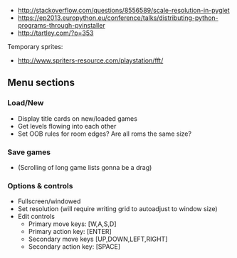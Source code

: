 * http://stackoverflow.com/questions/8556589/scale-resolution-in-pyglet
* https://ep2013.europython.eu/conference/talks/distributing-python-programs-through-pyinstaller
* http://tartley.com/?p=353

Temporary sprites:
* http://www.spriters-resource.com/playstation/fft/


## Menu sections

### Load/New

* Display title cards on new/loaded games
* Get levels flowing into each other
* Set OOB rules for room edges? Are all roms the same size?

### Save games

* (Scrolling of long game lists gonna be a drag)

### Options & controls

* Fullscreen/windowed
* Set resolution (will require writing grid to autoadjust to window size)
* Edit controls
    - Primary move keys: [W,A,S,D]
    - Primary action key: [ENTER]
    - Secondary move keys [UP,DOWN,LEFT,RIGHT]
    - Secondary action key: [SPACE]

